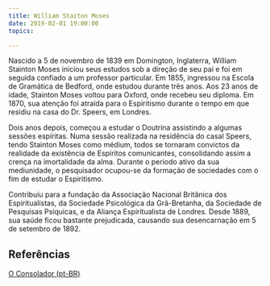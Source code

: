 ```yaml
---
title: William Staiton Moses
date: 2019-02-01 19:00:00
topics: 

---
```


Nascido a 5 de novembro de 1839 em Domington, Inglaterra, William Stainton Moses iniciou seus estudos sob a direção de seu pai e foi em seguida confiado a um professor particular. Em 1855, ingressou na Escola de Gramática de Bedford, onde estudou durante três anos. Aos 23 anos de idade, Stainton Moses voltou para Oxford, onde recebeu seu diploma. Em 1870, sua atenção foi atraída para o Espiritismo durante o tempo em que residiu na casa do Dr. Speers, em Londres.

Dois anos depois, começou a estudar o Doutrina assistindo a algumas sessões espíritas. Numa sessão realizada na residência do casal Speers, tendo Stainton Moses como médium, todos se tornaram convictos da realidade da existência de Espíritos comunicantes, consolidando assim a crença na imortalidade da alma. Durante o periodo ativo da sua mediunidade, o pesquisador ocupou-se da formação de sociedades com o fim de estudar o Espiritismo.

Contribuiu para a fundação da Associação Nacional Britânica dos Espiritualistas, da Sociedade Psicológica da Grã-Bretanha, da Sociedade de Pesquisas Psíquicas, e da Aliança Espiritualista de Londres. Desde 1889, sua saúde ficou bastante prejudicada, causando sua desencarnação em 5 de setembro de 1892.
 

## Referências
[O Consolador (pt-BR)](http://www.oconsolador.com.br/linkfixo/biografias/williammoses.html)






